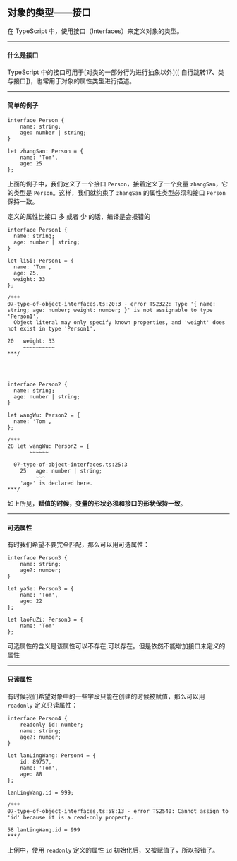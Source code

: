 ## 对象的类型——接口

在 TypeScript 中，使用接口（Interfaces）来定义对象的类型。

---

#### 什么是接口

TypeScript 中的接口可用于[对类的一部分行为进行抽象以外]([ 自行跳转17、类与接口])，也常用于对象的属性类型进行描述。

---
#### 简单的例子
```
interface Person {
    name: string;
    age: number | string;
}

let zhangSan: Person = {
    name: 'Tom',
    age: 25
};
```
上面的例子中，我们定义了一个接口 ```Person```，接着定义了一个变量 ```zhangSan```，它的类型是 ```Person```。这样，我们就约束了 ```zhangSan``` 的属性类型必须和接口 ```Person``` 保持一致。


定义的属性比接口 多 或者 少 的话，编译是会报错的

```
interface Person1 {
  name: string;
  age: number | string;
}

let liSi: Person1 = {
  name: 'Tom',
  age: 25,
  weight: 33
};

/***
07-type-of-object-interfaces.ts:20:3 - error TS2322: Type '{ name: string; age: number; weight: number; }' is not assignable to type 'Person1'.
  Object literal may only specify known properties, and 'weight' does not exist in type 'Person1'.

20   weight: 33
     ~~~~~~~~~~
***/




interface Person2 {
  name: string;
  age: number | string;
}

let wangWu: Person2 = {
  name: 'Tom',
};

/***
28 let wangWu: Person2 = {
       ~~~~~~

  07-type-of-object-interfaces.ts:25:3
    25   age: number | string;
         ~~~
    'age' is declared here.
***/
```
如上所见，**赋值的时候，变量的形状必须和接口的形状保持一致**。

---

#### 可选属性

有时我们希望不要完全匹配，那么可以用可选属性：

```
interface Person3 {
    name: string;
    age?: number;
}

let yaSe: Person3 = {
    name: 'Tom',
    age: 22
};

let laoFuZi: Person3 = {
    name: 'Tom'
};
```
可选属性的含义是该属性可以不存在,可以存在。但是依然不能增加接口未定义的属性

---

#### 只读属性

有时候我们希望对象中的一些字段只能在创建的时候被赋值，那么可以用 ```readonly``` 定义只读属性：
```
interface Person4 {
    readonly id: number;
    name: string;
    age?: number;
}

let lanLingWang: Person4 = {
    id: 89757,
    name: 'Tom',
    age: 88
};

lanLingWang.id = 999;

/***
07-type-of-object-interfaces.ts:58:13 - error TS2540: Cannot assign to 'id' because it is a read-only property.

58 lanLingWang.id = 999
***/
```
上例中，使用 ```readonly``` 定义的属性 ```id``` 初始化后，又被赋值了，所以报错了。